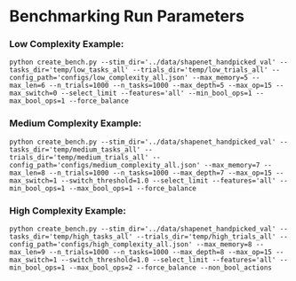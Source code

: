 # Benchmarking Run Parameters

### Low Complexity Example:
    python create_bench.py --stim_dir='../data/shapenet_handpicked_val' --tasks_dir='temp/low_tasks_all' --trials_dir='temp/low_trials_all' --config_path='configs/low_complexity_all.json' --max_memory=5 --max_len=6 --n_trials=1000 --n_tasks=1000 --max_depth=5 --max_op=15 --max_switch=0 --select_limit --features='all' --min_bool_ops=1 --max_bool_ops=1 --force_balance

### Medium Complexity Example:
    python create_bench.py --stim_dir='../data/shapenet_handpicked_val' --tasks_dir='temp/medium_tasks_all' --trials_dir='temp/medium_trials_all' --config_path='configs/medium_complexity_all.json' --max_memory=7 --max_len=8 --n_trials=1000 --n_tasks=1000 --max_depth=7 --max_op=15 --max_switch=1 --switch_threshold=1.0 --select_limit --features='all' --min_bool_ops=1 --max_bool_ops=1 --force_balance

### High Complexity Example:
    python create_bench.py --stim_dir='../data/shapenet_handpicked_val' --tasks_dir='temp/high_tasks_all' --trials_dir='temp/high_trials_all' --config_path='configs/high_complexity_all.json' --max_memory=8 --max_len=9 --n_trials=1000 --n_tasks=1000 --max_depth=8 --max_op=15 --max_switch=1 --switch_threshold=1.0 --select_limit --features='all' --min_bool_ops=1 --max_bool_ops=2 --force_balance --non_bool_actions